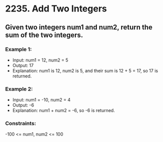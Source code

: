 # 2235. Add Two Integers
## Given two integers num1 and num2, return the sum of the two integers.
 

### Example 1:

- Input: num1 = 12, num2 = 5
- Output: 17
- Explanation: num1 is 12, num2 is 5, and their sum is 12 + 5 = 17, so 17 is returned.

### Example 2:

- Input: num1 = -10, num2 = 4
- Output: -6
- Explanation: num1 + num2 = -6, so -6 is returned.
 

### Constraints:

-100 <= num1, num2 <= 100